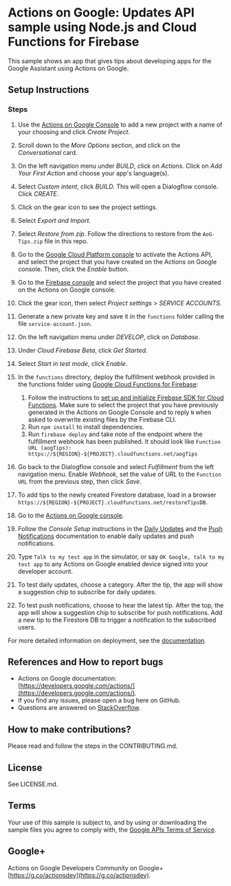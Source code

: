 # Actions on Google: Updates API sample using Node.js and Cloud Functions for Firebase

This sample shows an app that gives tips about developing apps for the Google Assistant
using Actions on Google.

## Setup Instructions

### Steps
1. Use the [Actions on Google Console](https://console.actions.google.com) to add a new project with a name of your choosing and click *Create Project*.
1. Scroll down to the *More Options* section, and click on the *Conversational* card.
1. On the left navigation menu under *BUILD*, click on *Actions*. Click on *Add Your First Action* and choose your app's language(s).
1. Select *Custom intent*, click *BUILD*. This will open a Dialogflow console. Click *CREATE*.
1. Click on the gear icon to see the project settings.
1. Select *Export and Import*.
1. Select *Restore from zip*. Follow the directions to restore from the `AoG-Tips.zip` file in this repo.

1. Go to the [Google Cloud Platform console](https://console.developers.google.com/apis/api/actions.googleapis.com/overview) to activate the Actions API, and select the project that you have created on the Actions on Google console. Then, click the *Enable* button.

1. Go to the [Firebase console](https://console.firebase.google.com) and select the project that you have created on the Actions on Google console.
1. Click the gear icon, then select *Project settings* > *SERVICE ACCOUNTS*.
1. Generate a new private key and save it in the `functions` folder calling the file `service-account.json`.
1. On the left navigation menu under *DEVELOP*, click on *Database*.
1. Under *Cloud Firebase Beta*, click *Get Started*.
1. Select *Start in test mode*, click *Enable*.

1. In the `functions` directory, deploy the fulfillment webhook provided in the functions folder using [Google Cloud Functions for Firebase](https://firebase.google.com/docs/functions/):
   1. Follow the instructions to [set up and initialize Firebase SDK for Cloud Functions](https://firebase.google.com/docs/functions/get-started#set_up_and_initialize_functions_sdk). Make sure to select the project that you have previously generated in the Actions on Google Console and to reply `N` when asked to overwrite existing files by the Firebase CLI.
   1. Run `npm install` to install dependencies.
   1. Run `firebase deploy` and take note of the endpoint where the fulfillment webhook has been published. It should look like `Function URL (aogTips): https://${REGION}-${PROJECT}.cloudfunctions.net/aogTips`
1. Go back to the Dialogflow console and select *Fulfillment* from the left navigation menu. Enable *Webhook*, set the value of *URL* to the `Function URL` from the previous step, then click *Save*.

1. To add tips to the newly created Firestore database, load in a browser `https://${REGION}-${PROJECT}.cloudfunctions.net/restoreTipsDB`.
1. Go to the [Actions on Google console](https://console.actions.google.com).
1. Follow the *Console Setup* instructions in the [Daily Updates](https://developers.google.com/actions/assistant/updates/daily) and the [Push Notifications](https://developers.google.com/actions/assistant/updates/notifications) documentation to enable daily updates and push notifications.
1. Type `Talk to my test app` in the simulator, or say `OK Google, talk to my test app` to any Actions on Google enabled device signed into your developer account.
1. To test daily updates, choose a category. After the tip, the app will show a suggestion chip to subscribe for daily updates.
1. To test push notifications, choose to hear the latest tip. After the top, the app will show
a suggestion chip to subscribe for push notifications. Add a new tip to the Firestore DB to trigger a notification to the subscribed users.

For more detailed information on deployment, see the [documentation](https://developers.google.com/actions/dialogflow/deploy-fulfillment).

## References and How to report bugs
* Actions on Google documentation: [https://developers.google.com/actions/](https://developers.google.com/actions/).
* If you find any issues, please open a bug here on GitHub.
* Questions are answered on [StackOverflow](https://stackoverflow.com/questions/tagged/actions-on-google).

## How to make contributions?
Please read and follow the steps in the CONTRIBUTING.md.

## License
See LICENSE.md.

## Terms
Your use of this sample is subject to, and by using or downloading the sample files you agree to comply with, the [Google APIs Terms of Service](https://developers.google.com/terms/).

## Google+
Actions on Google Developers Community on Google+ [https://g.co/actionsdev](https://g.co/actionsdev).

